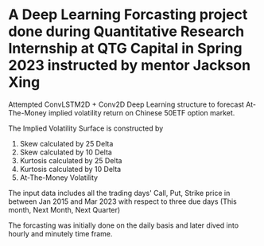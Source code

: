 # A Deep Learning Forcasting project done during Quantitative Research Internship at QTG Capital in Spring 2023 instructed by mentor Jackson Xing

Attempted ConvLSTM2D + Conv2D Deep Learning structure to forecast At-The-Money implied volatility return on Chinese 50ETF option market.

The Implied Volatility Surface is constructed by 
1. Skew calculated by 25 Delta
2. Skew calculated by 10 Delta
3. Kurtosis calculated by 25 Delta
4. Kurtosis calculated by 10 Delta
5. At-The-Money Volatility

The input data includes all the trading days' Call, Put, Strike price in between Jan 2015 and Mar 2023 with respect to three due days (This month, Next Month, Next Quarter)

The forcasting was initially done on the daily basis and later dived into hourly and minutely time frame.
